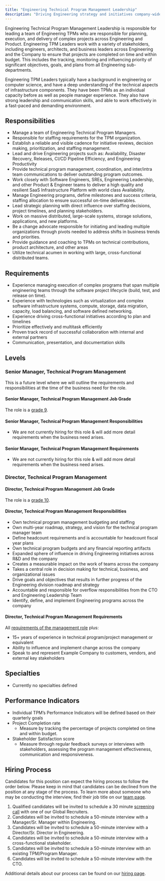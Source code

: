 ```yaml
---
title: "Engineering Technical Program Management Leadership"
description: "Driving Engineering strategy and initiatives company-wide"
---
```


Engineering Technical Program Management Leadership is responsible for leading a team of Engineering TPMs who are responsible for planning, execution, and delivery of complex projects across Engineering and Product. Engineering TPM Leaders work with a variety of stakeholders, including engineers, architects, and business leaders across Engineering and the Company to ensure that projects are completed on time and within budget. This includes the tracking, monitoring and influencing priority of significant objectives, goals, and plans from all Engineering sub-departments.

Engineering TPM Leaders typically have a background in engineering or computer science, and have a deep understanding of the technical aspects of infrastructure components. They have been TPMs as an individual capacity before as well as people manager experience. They also have strong leadership and communication skills, and able to work effectively in a fast-paced and demanding environment.

## Responsibilities

- Manage a team of Engineering Technical Program Managers.
- Responsible for staffing requirements for the TPM organization.
- Establish a reliable and visible cadence for initiative reviews, decision making, prioritization, and staffing management.
- Lead and drive Engineering projects such as: Availability, Disaster Recovery, Releases, CI/CD Pipeline Efficiency, and Engineering Productivity
- Provide technical program management, coordination, and inter/intra team communications to deliver outstanding program outcomes.
- Work closely with Software Engineers, SREs, Engineering Leadership, and other Product & Engineer teams to deliver a high quality and resilient SaaS Infrastructure Platform with world class Availability.
- Manage Engineering programs, define milestones and success criteria, staffing allocation to ensure successful on-time deliverables.
- Lead strategic planning with direct influence over staffing decisions, project timelines, and planning stakeholders.
- Work on massive distributed, large-scale systems, storage solutions, applications, and new platforms.
- Be a change advocate responsible for initiating and leading multiple organizations through pivots needed to address shifts in business trends and priorities.
- Provide guidance and coaching to TPMs on technical contributions, product architecture, and other areas
- Utilize technical acumen in working with large, cross-functional distributed teams.

## Requirements

- Experience managing execution of complex programs that span multiple engineering teams through the software project lifecycle (build, test, and release on time).
- Experience with technologies such as virtualization and complex software infrastructure systems, compute, storage, data migration, capacity, load balancing, and software defined networking.
- Experience driving cross-functional initiatives according to plan and timelines
- Prioritize effectively and multitask efficiently
- Proven track record of successful collaboration with internal and external partners
- Communication, presentation, and documentation skills

## Levels

### Senior Manager, Technical Program Management

This is a future level where we will outline the requirements and responsibilities at the time of the business need for the role.

#### Senior Manager, Technical Program Management Job Grade

The role is a [grade 9](/handbook/total-rewards/compensation/compensation-calculator/#example_company-job-grades).

#### Senior Manager, Technical Program Management Responsibilities

- We are not currently hiring for this role & will add more detail requirements when the business need arises.

#### Senior Manager, Technical Program Management Requirements

- We are not currently hiring for this role & will add more detail requirements when the business need arises.

### Director, Technical Program Management

#### Director, Technical Program Management Job Grade

The role is a [grade 10](/handbook/total-rewards/compensation/compensation-calculator/#example_company-job-grades).

#### Director, Technical Program Management Responsibilities

- Own technical program management budgeting and staffing
- Own multi-year roadmap, strategy, and vision for the technical program manager team
- Define headcount requirements and is accountable for headcount fiscal year plans
- Own technical program budgets and any financial reporting artifacts
- Expanded sphere of influence in driving Engineering initiatives across R&D and the company
- Creates a measurable impact on the work of teams across the company
- Takes a central role in decision making for technical, business, and organizational issues
- Drive goals and objectives that results in further progress of the Engineering division roadmap and strategy
- Accountable and responsible for overflow responsibilities from the CTO and Engineering Leadership Team
- Identify, define, and implement Engineering programs across the company

#### Director, Technical Program Management Requirements

All [requirements of the management role](#requirements) plus:

- 15+ years of experience in technical program/project management or equivalent
- Ability to influence and implement change across the company
- Speak to and represent Example Company to customers, vendors, and external key stakeholders

## Specialties

- Currently no specialties defined

## Performance Indicators

- Individual TPM’s Performance Indicators will be defined based on their quarterly goals
- Project Completion rate
  - Measure by tracking the percentage of projects completed on time and within budget.
- Stakeholder Satisfaction score
  - Measure through regular feedback surveys or interviews with stakeholders, assessing the program management effectiveness, communication and responsiveness.

## Hiring Process

Candidates for this position can expect the hiring process to follow the order below. Please keep in mind that candidates can be declined from the position at any stage of the process. To learn more about someone who may be conducting the interview, find their job title on our [team page](/handbook/company/team/).

1. Qualified candidates will be invited to schedule a 30 minute [screening call](/handbook/hiring/interviewing/#screening-call) with one of our Global Recruiters.
1. Candidates will be invited to schedule a 50-minute interview with a Manager/Sr. Manager within Engineering.
1. Candidates will be invited to schedule a 50-minute interview with a Director/Sr. Director in Engineering.
1. Candidates will be invited to schedule a 50-minute interview with a cross-functional stakeholder.
1. Candidates will be invited to schedule a 50-minute interview with an existing TPM/Program Manager.
1. Candidates will be invited to schedule a 50-minute interview with the CTO.

Additional details about our process can be found on our [hiring page](/handbook/hiring/).
